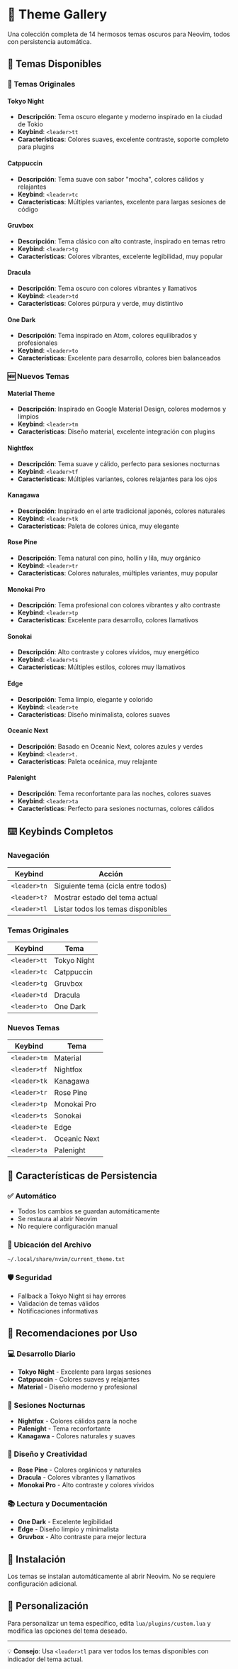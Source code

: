 # 🎨 Theme Gallery

Una colección completa de 14 hermosos temas oscuros para Neovim, todos con persistencia automática.

## 🌟 Temas Disponibles

### 🎯 Temas Originales

#### Tokyo Night
- **Descripción**: Tema oscuro elegante y moderno inspirado en la ciudad de Tokio
- **Keybind**: `<leader>tt`
- **Características**: Colores suaves, excelente contraste, soporte completo para plugins

#### Catppuccin
- **Descripción**: Tema suave con sabor "mocha", colores cálidos y relajantes
- **Keybind**: `<leader>tc`
- **Características**: Múltiples variantes, excelente para largas sesiones de código

#### Gruvbox
- **Descripción**: Tema clásico con alto contraste, inspirado en temas retro
- **Keybind**: `<leader>tg`
- **Características**: Colores vibrantes, excelente legibilidad, muy popular

#### Dracula
- **Descripción**: Tema oscuro con colores vibrantes y llamativos
- **Keybind**: `<leader>td`
- **Características**: Colores púrpura y verde, muy distintivo

#### One Dark
- **Descripción**: Tema inspirado en Atom, colores equilibrados y profesionales
- **Keybind**: `<leader>to`
- **Características**: Excelente para desarrollo, colores bien balanceados

### 🆕 Nuevos Temas

#### Material Theme
- **Descripción**: Inspirado en Google Material Design, colores modernos y limpios
- **Keybind**: `<leader>tm`
- **Características**: Diseño material, excelente integración con plugins

#### Nightfox
- **Descripción**: Tema suave y cálido, perfecto para sesiones nocturnas
- **Keybind**: `<leader>tf`
- **Características**: Múltiples variantes, colores relajantes para los ojos

#### Kanagawa
- **Descripción**: Inspirado en el arte tradicional japonés, colores naturales
- **Keybind**: `<leader>tk`
- **Características**: Paleta de colores única, muy elegante

#### Rose Pine
- **Descripción**: Tema natural con pino, hollín y lila, muy orgánico
- **Keybind**: `<leader>tr`
- **Características**: Colores naturales, múltiples variantes, muy popular

#### Monokai Pro
- **Descripción**: Tema profesional con colores vibrantes y alto contraste
- **Keybind**: `<leader>tp`
- **Características**: Excelente para desarrollo, colores llamativos

#### Sonokai
- **Descripción**: Alto contraste y colores vívidos, muy energético
- **Keybind**: `<leader>ts`
- **Características**: Múltiples estilos, colores muy llamativos

#### Edge
- **Descripción**: Tema limpio, elegante y colorido
- **Keybind**: `<leader>te`
- **Características**: Diseño minimalista, colores suaves

#### Oceanic Next
- **Descripción**: Basado en Oceanic Next, colores azules y verdes
- **Keybind**: `<leader>t.`
- **Características**: Paleta oceánica, muy relajante

#### Palenight
- **Descripción**: Tema reconfortante para las noches, colores suaves
- **Keybind**: `<leader>ta`
- **Características**: Perfecto para sesiones nocturnas, colores cálidos

## ⌨️ Keybinds Completos

### Navegación
| Keybind | Acción |
|---------|--------|
| `<leader>tn` | Siguiente tema (cicla entre todos) |
| `<leader>t?` | Mostrar estado del tema actual |
| `<leader>tl` | Listar todos los temas disponibles |

### Temas Originales
| Keybind | Tema |
|---------|------|
| `<leader>tt` | Tokyo Night |
| `<leader>tc` | Catppuccin |
| `<leader>tg` | Gruvbox |
| `<leader>td` | Dracula |
| `<leader>to` | One Dark |

### Nuevos Temas
| Keybind | Tema |
|---------|------|
| `<leader>tm` | Material |
| `<leader>tf` | Nightfox |
| `<leader>tk` | Kanagawa |
| `<leader>tr` | Rose Pine |
| `<leader>tp` | Monokai Pro |
| `<leader>ts` | Sonokai |
| `<leader>te` | Edge |
| `<leader>t.` | Oceanic Next |
| `<leader>ta` | Palenight |

## 🔄 Características de Persistencia

### ✅ Automático
- Todos los cambios se guardan automáticamente
- Se restaura al abrir Neovim
- No requiere configuración manual

### 📁 Ubicación del Archivo
```
~/.local/share/nvim/current_theme.txt
```

### 🛡️ Seguridad
- Fallback a Tokyo Night si hay errores
- Validación de temas válidos
- Notificaciones informativas

## 🎯 Recomendaciones por Uso

### 💻 Desarrollo Diario
- **Tokyo Night** - Excelente para largas sesiones
- **Catppuccin** - Colores suaves y relajantes
- **Material** - Diseño moderno y profesional

### 🌙 Sesiones Nocturnas
- **Nightfox** - Colores cálidos para la noche
- **Palenight** - Tema reconfortante
- **Kanagawa** - Colores naturales y suaves

### 🎨 Diseño y Creatividad
- **Rose Pine** - Colores orgánicos y naturales
- **Dracula** - Colores vibrantes y llamativos
- **Monokai Pro** - Alto contraste y colores vívidos

### 📚 Lectura y Documentación
- **One Dark** - Excelente legibilidad
- **Edge** - Diseño limpio y minimalista
- **Gruvbox** - Alto contraste para mejor lectura

## 🚀 Instalación

Los temas se instalan automáticamente al abrir Neovim. No se requiere configuración adicional.

## 🔧 Personalización

Para personalizar un tema específico, edita `lua/plugins/custom.lua` y modifica las opciones del tema deseado.

---

💡 **Consejo**: Usa `<leader>tl` para ver todos los temas disponibles con indicador del tema actual. 